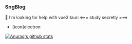 ### SngBlog
🤔 I’m looking for help with vue3 tauri
<=== study secretly ===>
 - [icon]electron

[![Anurag's github stats](https://github-readme-stats.vercel.app/api?username=SngBlog)](https://github.com/anuraghazra/github-readme-stats)
<!--
- 🔭 I’m currently working on ...
- 🌱 I’m currently learning ...
- 👯 I’m looking to collaborate on ...
- 🤔 I’m looking for help with ...
- 💬 Ask me about ...
- 📫 How to reach me: ...
- 😄 Pronouns: ...
- ⚡ Fun fact: ...
-->
